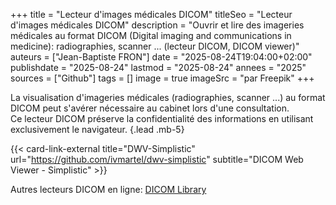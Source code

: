 +++
title = "Lecteur d'images médicales DICOM"
titleSeo = "Lecteur d'images médicales DICOM"
description = "Ouvrir et lire des imageries médicales au format DICOM (Digital imaging and communications in medicine): radiographies, scanner ... (lecteur DICOM, DICOM viewer)"
auteurs = ["Jean-Baptiste FRON"]
date = "2025-08-24T19:04:00+02:00"
publishdate = "2025-08-24"
lastmod = "2025-08-24"
annees = "2025"
sources = ["Github"]
tags = []
image = true
imageSrc = "par Freepik"
+++

La visualisation d'imageries médicales (radiographies, scanner ...) au format DICOM peut s'avérer nécessaire au cabinet lors d'une consultation.  
Ce lecteur DICOM préserve la confidentialité des informations en utilisant exclusivement le navigateur.
{.lead .mb-5}

<script type="importmap">
  {
    "imports": {
      "dwv": "https://cdn.jsdelivr.net/npm/dwv@0.35.1/dist/dwv.min.js",
      "konva": "https://cdn.jsdelivr.net/npm/konva@9.3/konva.min.js",
      "jszip": "https://cdn.jsdelivr.net/npm/jszip@3.10/dist/jszip.min.js",
      "magic-wand-tool": "https://cdn.jsdelivr.net/npm/magic-wand-tool@1.1.7/dist/magic-wand.min.js"
    }
  }
</script>
<script type="module" src="https://cdn.jsdelivr.net/npm/dwv-simplistic@0.10.0/dist/dwvsimplistic.min.js"></script>

<dwv-simple showlegend loadfromwindowlocation class="d-block w-100" style="height: 512px; width: 512px;"></dwv-simple>

{{< card-link-external title="DWV-Simplistic" url="https://github.com/ivmartel/dwv-simplistic" subtitle="DICOM Web Viewer - Simplistic" >}}

Autres lecteurs DICOM en ligne: [DICOM Library](https://www.dicomlibrary.com)
